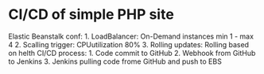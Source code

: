 # CI/CD of simple PHP site

Elastic Beanstalk conf:
    1. LoadBalancer: On-Demand instances min 1 - max 4
    2. Scalling trigger: CPUutilization 80%
    3. Rolling updates: Rolling based on helth
CI/CD process:
    1. Code commit to GitHub
    2. Webhook from GitHub to Jenkins
    3. Jenkins pulling code frome GitHub and push to EBS

